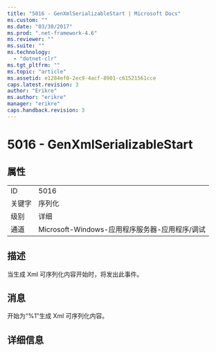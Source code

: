 ```yaml
---
title: "5016 - GenXmlSerializableStart | Microsoft Docs"
ms.custom: ""
ms.date: "03/30/2017"
ms.prod: ".net-framework-4.6"
ms.reviewer: ""
ms.suite: ""
ms.technology: 
  - "dotnet-clr"
ms.tgt_pltfrm: ""
ms.topic: "article"
ms.assetid: e1284ef0-2ec9-4acf-8901-c61521561cce
caps.latest.revision: 3
author: "Erikre"
ms.author: "erikre"
manager: "erikre"
caps.handback.revision: 3
---
```

# 5016 - GenXmlSerializableStart
## 属性  
  
|||  
|-|-|  
|ID|5016|  
|关键字|序列化|  
|级别|详细|  
|通道|Microsoft\-Windows\-应用程序服务器\-应用程序\/调试|  
  
## 描述  
 当生成 Xml 可序列化内容开始时，将发出此事件。  
  
## 消息  
 开始为“%1”生成 Xml 可序列化内容。  
  
## 详细信息